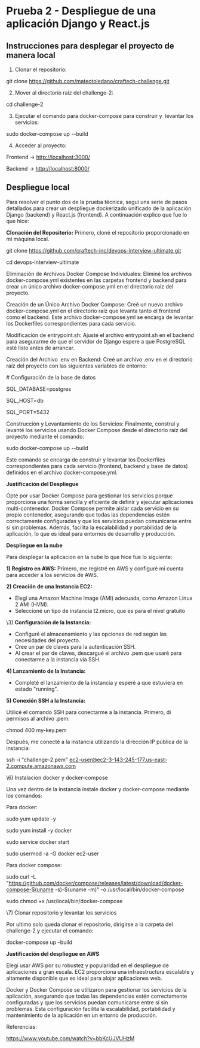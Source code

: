 # Prueba 2 - Despliegue de una aplicación Django y React.js

## **Instrucciones para desplegar el proyecto de manera local**

1) Clonar el repositorio:

git clone <https://github.com/mateotoledano/craftech-challenge.git>

2) Mover al directorio raíz del challenge-2:

cd challenge-2

3) Ejecutar el comando para docker-compose para construir y  levantar los servicios:

sudo docker-compose up --build

4) Acceder al proyecto:

Frontend → <http://localhost:3000/>

Backend → <http://localhost:8000/> 


## **Despliegue local**

Para resolver el punto dos de la prueba técnica, seguí una serie de pasos detallados para crear un despliegue dockerizado unificado de la aplicación Django (backend) y React.js (frontend). A continuación explico que fue lo que hice: 

**Clonación del Repositorio:** Primero, cloné el repositorio proporcionado en mi máquina local.

git clone https://github.com/craftech-inc/devops-interview-ultimate.git

cd devops-interview-ultimate

Eliminación de Archivos Docker Compose Individuales: Eliminé los archivos docker-compose.yml existentes en las carpetas frontend y backend para crear un único archivo docker-compose.yml en el directorio raíz del proyecto.

Creación de un Único Archivo Docker Compose: Creé un nuevo archivo docker-compose.yml en el directorio raíz que levanta tanto el frontend como el backend. Este archivo docker-compose.yml se encarga de levantar los Dockerfiles correspondientes para cada servicio.

Modificación de entrypoint.sh: Ajusté el archivo entrypoint.sh en el backend para asegurarme de que el servidor de Django espere a que PostgreSQL esté listo antes de arrancar.

Creación del Archivo .env en Backend: Creé un archivo .env en el directorio raíz del proyecto con las siguientes variables de entorno:

\# Configuración de la base de datos

SQL\_DATABASE=postgres

SQL\_HOST=db

SQL\_PORT=5432

Construcción y Levantamiento de los Servicios: Finalmente, construí y levanté los servicios usando Docker Compose desde el directorio raíz del proyecto mediante el comando:

sudo docker-compose up --build

Este comando se encarga de construir y levantar los Dockerfiles correspondientes para cada servicio (frontend, backend y base de datos) definidos en el archivo docker-compose.yml.





**Justificación del Despliegue**

Opté por usar Docker Compose para gestionar los servicios porque proporciona una forma sencilla y eficiente de definir y ejecutar aplicaciones multi-contenedor. Docker Compose permite aislar cada servicio en su propio contenedor, asegurando que todas las dependencias estén correctamente configuradas y que los servicios puedan comunicarse entre sí sin problemas. Además, facilita la escalabilidad y portabilidad de la aplicación, lo que es ideal para entornos de desarrollo y producción.

**Despliegue en la nube**

Para desplegar la aplicacion en la nube lo que hice fue lo siguiente: 

**1) Registro en AWS:** Primero, me registré en AWS y configuré mi cuenta para acceder a los servicios de AWS.

**2) Creación de una Instancia EC2:**

- Elegí una Amazon Machine Image (AMI) adecuada, como Amazon Linux 2 AMI (HVM).
- Seleccioné un tipo de instancia t2.micro, que es para el nivel gratuito

\3) **Configuración de la Instancia:**

- Configuré el almacenamiento y las opciones de red según las necesidades del proyecto.
- Cree un par de claves para la autenticación SSH.
- Al crear el par de claves, descargué el archivo .pem que usaré para conectarme a la instancia vía SSH.


**4) Lanzamiento de la Instancia:**

- Completé el lanzamiento de la instancia y esperé a que estuviera en estado "running".

**5) Conexión SSH a la Instancia:**

Utilicé el comando SSH para conectarme a la instancia. Primero, di permisos al archivo .pem: 

chmod 400 my-key.pem

Después, me conecté a la instancia utilizando la dirección IP pública de la instancia:

ssh -i "challenge-2.pem" <ec2-user@ec2-3-143-245-177.us-east-2.compute.amazonaws.com>

\6) Instalacion docker y docker-compose

Una vez dentro de la instancia instale docker y docker-compose mediante los comandos:

Para docker:

sudo yum update -y 

sudo yum install -y docker

sudo service docker start

sudo usermod -a -G docker ec2-user

Para docker compose:

sudo curl -L "https://github.com/docker/compose/releases/latest/download/docker-compose-$(uname -s)-$(uname -m)" -o /usr/local/bin/docker-compose

sudo chmod +x /usr/local/bin/docker-compose

\7) Clonar repositorio y levantar los servicios

Por ultimo solo queda clonar el repositorio, dirigirse a la carpeta del challenge-2 y ejecutar el comando:

docker-compose up –build

**Justificación del despliegue en AWS**

Elegi usar AWS por su robustez y popularidad en el despliegue de aplicaciones a gran escala. EC2 proporciona una infraestructura escalable y altamente disponible que es ideal para alojar aplicaciones web. 

Docker y Docker Compose se utilizaron para gestionar los servicios de la aplicación, asegurando que todas las dependencias estén correctamente configuradas y que los servicios puedan comunicarse entre sí sin problemas. Esta configuración facilita la escalabilidad, portabilidad y mantenimiento de la aplicación en un entorno de producción.

Referencias:

<https://www.youtube.com/watch?v=bbKcUJVUHzM> 
